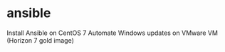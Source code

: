 # ansible

Install Ansible on CentOS 7
Automate Windows updates on VMware VM (Horizon 7 gold image)
